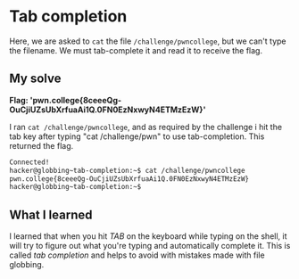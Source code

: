 # Tab completion

Here, we are asked to ``cat`` the file ``/challenge/pwncollege``, but we can't type the filename. We must tab-complete it and read it to receive the flag.

## My solve
**Flag: 'pwn.college{8ceeeQg-OuCjiUZsUbXrfuaAi1Q.0FN0EzNxwyN4ETMzEzW}'**

I ran ``cat /challenge/pwncollege``, and as required by the challenge i hit the tab key after typing "cat /challenge/pwn" to use tab-completion. This returned the flag.

```bash
Connected!
hacker@globbing~tab-completion:~$ cat /challenge/pwncollege​ 
pwn.college{8ceeeQg-OuCjiUZsUbXrfuaAi1Q.0FN0EzNxwyN4ETMzEzW}
hacker@globbing~tab-completion:~$ 
```

## What I learned
I learned that when you hit *TAB* on the keyboard while typing on the shell, it will try to figure out what you're typing and automatically complete it. This is called *tab completion* and helps to avoid with mistakes made with file globbing.